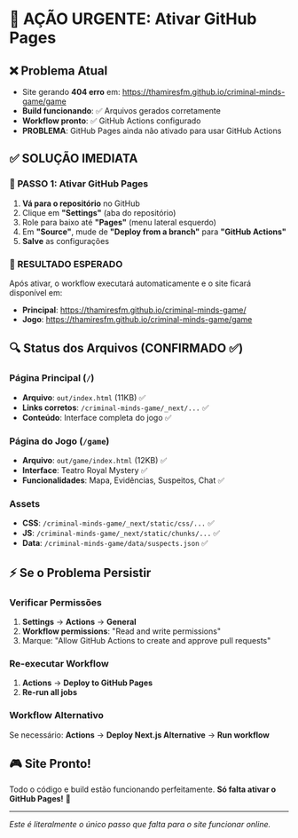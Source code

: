 # 🚨 AÇÃO URGENTE: Ativar GitHub Pages

## ❌ Problema Atual
- Site gerando **404 erro** em: https://thamiresfm.github.io/criminal-minds-game/game
- **Build funcionando**: ✅ Arquivos gerados corretamente
- **Workflow pronto**: ✅ GitHub Actions configurado
- **PROBLEMA**: GitHub Pages ainda não ativado para usar GitHub Actions

## ✅ SOLUÇÃO IMEDIATA

### 🔧 PASSO 1: Ativar GitHub Pages
1. **Vá para o repositório** no GitHub
2. Clique em **"Settings"** (aba do repositório)
3. Role para baixo até **"Pages"** (menu lateral esquerdo)
4. Em **"Source"**, mude de **"Deploy from a branch"** para **"GitHub Actions"**
5. **Salve** as configurações

### 🎯 RESULTADO ESPERADO
Após ativar, o workflow executará automaticamente e o site ficará disponível em:
- **Principal**: https://thamiresfm.github.io/criminal-minds-game/
- **Jogo**: https://thamiresfm.github.io/criminal-minds-game/game

## 🔍 Status dos Arquivos (CONFIRMADO ✅)

### Página Principal (`/`)
- **Arquivo**: `out/index.html` (11KB) ✅
- **Links corretos**: `/criminal-minds-game/_next/...` ✅
- **Conteúdo**: Interface completa do jogo ✅

### Página do Jogo (`/game`)
- **Arquivo**: `out/game/index.html` (12KB) ✅
- **Interface**: Teatro Royal Mystery ✅ 
- **Funcionalidades**: Mapa, Evidências, Suspeitos, Chat ✅

### Assets
- **CSS**: `/criminal-minds-game/_next/static/css/...` ✅
- **JS**: `/criminal-minds-game/_next/static/chunks/...` ✅
- **Data**: `/criminal-minds-game/data/suspects.json` ✅

## ⚡ Se o Problema Persistir

### Verificar Permissões
1. **Settings** → **Actions** → **General**
2. **Workflow permissions**: "Read and write permissions"
3. Marque: "Allow GitHub Actions to create and approve pull requests"

### Re-executar Workflow
1. **Actions** → **Deploy to GitHub Pages**
2. **Re-run all jobs**

### Workflow Alternativo
Se necessário: **Actions** → **Deploy Next.js Alternative** → **Run workflow**

## 🎮 Site Pronto!
Todo o código e build estão funcionando perfeitamente. 
**Só falta ativar o GitHub Pages!** 🚀

---
*Este é literalmente o único passo que falta para o site funcionar online.* 
